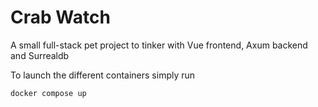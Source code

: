 # Crab Watch

A small full-stack pet project to tinker with Vue frontend, Axum backend and Surrealdb

To launch the different containers simply run

```bash
docker compose up
```
